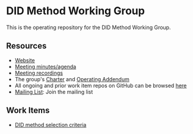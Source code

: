 # DID Method Working Group

This is the operating repository for the DID Method Working Group.

## Resources

- [Website](https://identity.foundation/working-groups/did-methods.html)
- [Meeting minutes/agenda](https://github.com/decentralized-identity/did-methods/blob/main/AGENDA.md)
- [Meeting recordings](https://docs.google.com/spreadsheets/d/1wgccmMvIImx30qVE9GhRKWWv3vmL2ZyUauuKx3IfRmA/edit?gid=242845701#gid=242845701)
- The group's [Charter](https://github.com/decentralized-identity/org/blob/main/Org%20documents/WG%20documents/DIF_DID_Methods_WG_Charter_v1.pdf) and [Operating Addendum](https://github.com/decentralized-identity/org/blob/main/Org%20documents/WG%20documents/DIF_DID_Methods_Operating_Addendum_v1.pdf)
- All ongoing and prior work item repos on GitHub can be browsed [here](https://github.com/topics/wg-dm)
- [Mailing List](https://lists.identity.foundation/g/did-methods-wg): Join the mailing list

## Work Items

- [DID method selection criteria](./selection-criteria/CRITERIA.md)
